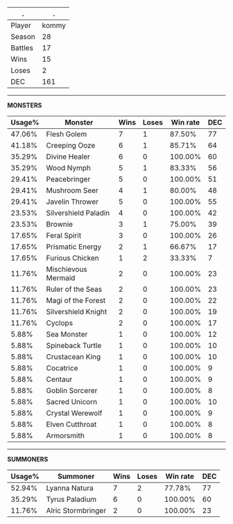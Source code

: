 .|.
|-|-
Player|kommy
Season|28
Battles|17
Wins|15
Loses|2
DEC|161

---
**MONSTERS**

Usage%|Monster|Wins|Loses|Win rate|DEC|
-|-|-|-|-|-|
47.06%|Flesh Golem|7|1|87.50%|77|
41.18%|Creeping Ooze|6|1|85.71%|64|
35.29%|Divine Healer|6|0|100.00%|60|
35.29%|Wood Nymph|5|1|83.33%|56|
29.41%|Peacebringer|5|0|100.00%|51|
29.41%|Mushroom Seer|4|1|80.00%|48|
29.41%|Javelin Thrower|5|0|100.00%|55|
23.53%|Silvershield Paladin|4|0|100.00%|42|
23.53%|Brownie|3|1|75.00%|39|
17.65%|Feral Spirit|3|0|100.00%|26|
17.65%|Prismatic Energy|2|1|66.67%|17|
17.65%|Furious Chicken|1|2|33.33%|7|
11.76%|Mischievous Mermaid|2|0|100.00%|23|
11.76%|Ruler of the Seas|2|0|100.00%|23|
11.76%|Magi of the Forest|2|0|100.00%|22|
11.76%|Silvershield Knight|2|0|100.00%|19|
11.76%|Cyclops|2|0|100.00%|17|
5.88%|Sea Monster|1|0|100.00%|12|
5.88%|Spineback Turtle|1|0|100.00%|10|
5.88%|Crustacean King|1|0|100.00%|10|
5.88%|Cocatrice|1|0|100.00%|9|
5.88%|Centaur|1|0|100.00%|9|
5.88%|Goblin Sorcerer|1|0|100.00%|8|
5.88%|Sacred Unicorn|1|0|100.00%|10|
5.88%|Crystal Werewolf|1|0|100.00%|9|
5.88%|Elven Cutthroat|1|0|100.00%|8|
5.88%|Armorsmith|1|0|100.00%|8|

---
**SUMMONERS**

Usage%|Summoner|Wins|Loses|Win rate|DEC|
-|-|-|-|-|-|
52.94%|Lyanna Natura|7|2|77.78%|77|
35.29%|Tyrus Paladium|6|0|100.00%|60|
11.76%|Alric Stormbringer|2|0|100.00%|23|
